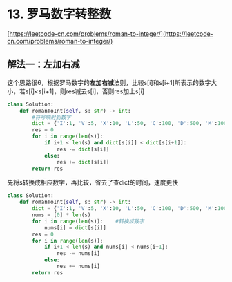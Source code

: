 # 13. 罗马数字转整数

[https://leetcode-cn.com/problems/roman-to-integer/](https://leetcode-cn.com/problems/roman-to-integer/)

## 解法一：左加右减

这个思路很6，根据罗马数字的**左加右减**法则，比较s\[i\]和s\[i+1\]所表示的数字大小，若s\[i\]&lt;s\[i+1\]，则res减去s\[i\]，否则res加上s\[i\]

```python
class Solution:
    def romanToInt(self, s: str) -> int:
        #符号映射到数字
        dict = {'I':1, 'V':5, 'X':10, 'L':50, 'C':100, 'D':500, 'M':1000}
        res = 0
        for i in range(len(s)):
            if i+1 < len(s) and dict[s[i]] < dict[s[i+1]]:
                res -= dict[s[i]]
            else:
                res += dict[s[i]]
        return res
```

先将s转换成相应数字，再比较，省去了查dict的时间，速度更快

```python
class Solution:
    def romanToInt(self, s: str) -> int:
        dict = {'I':1, 'V':5, 'X':10, 'L':50, 'C':100, 'D':500, 'M':1000}
        nums = [0] * len(s)
        for i in range(len(s)):    #转换成数字
            nums[i] = dict[s[i]]
        res = 0
        for i in range(len(s)):
            if i+1 < len(s) and nums[i] < nums[i+1]:
                res -= nums[i]
            else:
                res += nums[i]
        return res
```


